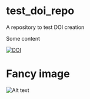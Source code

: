 # test_doi_repo
A repository to test DOI creation

Some content

[![DOI](https://zenodo.org/badge/266100789.svg)](https://zenodo.org/badge/latestdoi/266100789)


# Fancy image

![Alt text](https://user-images.githubusercontent.com/25121693/85303678-b73ab100-b4a2-11ea-88e6-79e77125f0e8.png?raw=true "A fancy image")



